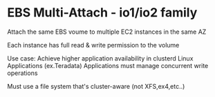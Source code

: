 # EBS Multi-Attach - io1/io2 family

Attach the same EBS voume to multiple EC2 instances in the same AZ

Each instance has full read & write permission to the volume

Use case: 
    Achieve higher application availability in clusterd Linux Applications (ex.Teradata)
    Applications must manage concurrent write operations

Must use a file system that's cluster-aware (not XFS,ex4,etc..)